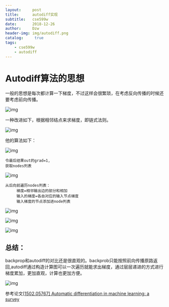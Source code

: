 ```yaml
---
layout:     post
title:      autodiff实现
subtitle:   cse599w
date:       2018-12-26
author:     Dzw
header-img: img/autodiff.png
catalog: 	 true
tags:
    - cse599w
    - autodiff
---
```


# Autodiff算法的思想

一般的思想是每次都计算一下梯度，不过这样会很繁琐，在考虑反向传播的时候还要考虑前向传播。

![img](https://dzwduan.github.io/img/forward0.PNG)

一种改进如下，根据相邻结点来求梯度，即链式法则。

![img](https://dzwduan.github.io/img/forward.png)

他的算法如下：

![img](https://dzwduan.github.io/img/autodiff2.png)



```text
令最后结果out的grad=1,
获取nodes列表
```

![img](https://pic1.zhimg.com/80/v2-a19f3bdb31496252f096ab9256a2b070_hd.jpg)

```text
从后向前遍历nodes列表：
     梯度=相邻输出边的部分和相加
     输入的梯度=各自对应的输入节点梯度
     输入梯度的节点添加进node列表
```

![img](https://pic1.zhimg.com/80/v2-3c5055b47fa91a392bec7c67a7baab54_hd.jpg)

![img](https://pic2.zhimg.com/80/v2-c7e2d15d3fbd688a9a720ad5ef053209_hd.jpg)

![img](https://dzwduan.github.io/img/autodiff3.PNG)

## 总结：

backprop和autodiff的对比还是很直观的。backprob只能按照前向传播原路返回,autodiff通过构造计算图可以一次遍历就能求出梯度，通过层层递进的方式进行梯度累加，更加直观，计算也更加方便。

![img](https://pic3.zhimg.com/80/v2-5a028b13fae01de0903bbcc08a3da34a_hd.jpg)

参考论文[[1502.05767\] Automatic differentiation in machine learning: a survey](https://arxiv.org/abs/1502.05767)
